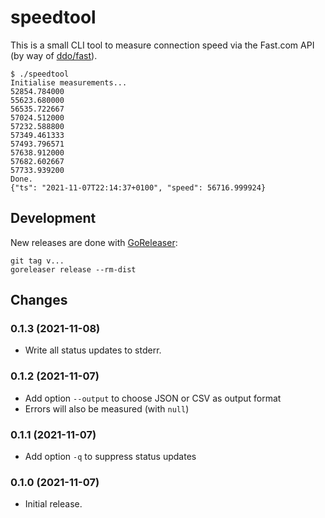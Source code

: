 # speedtool

This is a small CLI tool to measure connection speed via the Fast.com API (by way of [ddo/fast](https://github.com/ddo/go-fast)).

    $ ./speedtool
    Initialise measurements...
    52854.784000
    55623.680000
    56535.722667
    57024.512000
    57232.588800
    57349.461333
    57493.796571
    57638.912000
    57682.602667
    57733.939200
    Done.
    {"ts": "2021-11-07T22:14:37+0100", "speed": 56716.999924}
    
## Development

New releases are done with [GoReleaser](https://goreleaser.com/):

    git tag v...
    goreleaser release --rm-dist   

## Changes

### 0.1.3 (2021-11-08)

* Write all status updates to stderr.

### 0.1.2 (2021-11-07)

* Add option `--output` to choose JSON or CSV as output format
* Errors will also be measured (with `null`)

### 0.1.1 (2021-11-07)

* Add option `-q` to suppress status updates
### 0.1.0 (2021-11-07)

* Initial release.